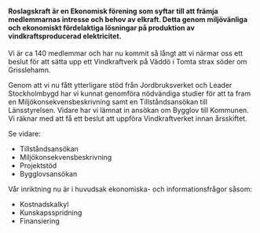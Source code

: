 #### Roslagskraft är en Ekonomisk förening som syftar till att främja medlemmarnas intresse och behov av elkraft. Detta genom miljövänliga och ekonomiskt fördelaktiga lösningar på produktion av vindkraftsproducerad elektricitet.

Vi är ca 140 medlemmar och har nu kommit så långt att vi närmar oss ett beslut för att
sätta upp ett Vindkraftverk på Väddö i Tomta strax söder om Grisslehamn.

Genom att vi nu fått ytterligare stöd från Jordbruksverket och Leader Stockholmbygd
har vi kunnat genomföra nödvändiga studier för att ta fram en
Miljökonsekvensbeskrivning samt en Tillståndsansökan till Länsstyrelsen. Vidare har vi
lämnat in ansökan om Bygglov till Kommunen. Vi räknar med att få ett beslut att uppföra
Vindkraftverket innan årsskiftet.

Se vidare:

- Tillståndsansökan
- Miljökonsekvensbeskrivning
- Projektstöd
- Bygglovsansökan

Vår inriktning nu är i huvudsak ekonomiska- och informationsfrågor såsom:

- Kostnadskalkyl
- Kunskapsspridning
- Finansiering
